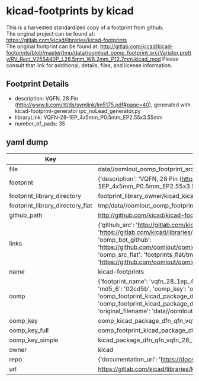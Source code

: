 # kicad-footprints by kicad  
This is a harvested standardized copy of a footprint from github.  
The original project can be found at:  
https://gitlab.com/kicad/libraries/kicad-footprints  
The original footprint can be found at:
http://gitlab.com/kicad/kicad-footprints/blob/master/tmp/data//oomlout_oomp_footprint_src/Varistor.pretty/RV_Rect_V25S440P_L26.5mm_W8.2mm_P12.7mm.kicad_mod
Please consult that link for additional, details, files, and license information.  
## Footprint Details
* description: VQFN, 28 Pin (http://www.ti.com/lit/ds/symlink/lm5175.pdf#page=40), generated with kicad-footprint-generator ipc_noLead_generator.py  
* libraryLink: VQFN-28-1EP_4x5mm_P0.5mm_EP2.55x3.55mm  
* number_of_pads: 35  
## yaml dump  
| Key | Value |  
| --- | --- |  
| file | data//oomlout_oomp_footprint_src/kicad-footprints/Package_DFN_QFN.pretty/VQFN-28-1EP_4x5mm_P0.5mm_EP2.55x3.55mm.kicad_mod |  
| footprint | {'description': 'VQFN, 28 Pin (http://www.ti.com/lit/ds/symlink/lm5175.pdf#page=40), generated with kicad-footprint-generator ipc_noLead_generator.py', 'libraryLink': 'VQFN-28-1EP_4x5mm_P0.5mm_EP2.55x3.55mm', 'number_of_pads': 35} |  
| footprint_library_directory | footprint_library_owner/kicad_kicad-footprints/ |  
| footprint_library_directory_flat | tmp/data//oomlout_oomp_footprint_src/footprints_flat/kicad_package_dfn_qfn_vqfn_28_1ep_4x5mm_p0_5mm_ep2_55x3_55mm/working |  
| github_path | http://github.com/kicad/kicad-footprints/blob/master/tmp/data//oomlout_oomp_footprint_src/Package_DFN_QFN.pretty/VQFN-28-1EP_4x5mm_P0.5mm_EP2.55x3.55mm.kicad_mod |  
| links | {'github_src': 'http://gitlab.com/kicad/kicad-footprints/blob/master/tmp/data//oomlout_oomp_footprint_src/Varistor.pretty/RV_Rect_V25S440P_L26.5mm_W8.2mm_P12.7mm.kicad_mod', 'github_src_repo': 'https://gitlab.com/kicad/libraries/kicad-footprints', 'oomp_bot': 'tmp/data//oomlout_oomp_footprint_src/footprints/kicad_package_dfn_qfn_vqfn_28_1ep_4x5mm_p0_5mm_ep2_55x3_55mm/working', 'oomp_bot_github': 'https://github.com/oomlout/oomlout_oomp_footprint_bot/tree/main/tmp/data//oomlout_oomp_footprint_src/footprints/kicad_package_dfn_qfn_vqfn_28_1ep_4x5mm_p0_5mm_ep2_55x3_55mm/working', 'oomp_src_flat': 'footprints_flat/tmp/data//oomlout_oomp_footprint_src/footprints_flat/kicad_package_dfn_qfn_vqfn_28_1ep_4x5mm_p0_5mm_ep2_55x3_55mm/working', 'oomp_src_flat_github': 'https://github.com/oomlout/oomlout_oomp_footprint_src/tree/main/tmp/data//oomlout_oomp_footprint_src/footprints_flat/kicad_package_dfn_qfn_vqfn_28_1ep_4x5mm_p0_5mm_ep2_55x3_55mm/working'} |  
| name | kicad-footprints |  
| oomp | {'footprint_name': 'vqfn_28_1ep_4x5mm_p0_5mm_ep2_55x3_55mm', 'library_name': 'package_dfn_qfn', 'md5': '02cd5b8cc53c7bfd8f3e1d222fd67a4c', 'md5_10': '02cd5b8cc5', 'md5_5': '02cd5', 'md5_6': '02cd5b', 'oomp_key': 'oomp_kicad_package_dfn_qfn_vqfn_28_1ep_4x5mm_p0_5mm_ep2_55x3_55mm', 'oomp_key_extra': 'oomp_footprint_kicad_package_dfn_qfn_vqfn_28_1ep_4x5mm_p0_5mm_ep2_55x3_55mm', 'oomp_key_full': 'oomp_footprint_kicad_package_dfn_qfn_vqfn_28_1ep_4x5mm_p0_5mm_ep2_55x3_55mm_02cd5b', 'oomp_key_simple': 'kicad_package_dfn_qfn_vqfn_28_1ep_4x5mm_p0_5mm_ep2_55x3_55mm', 'original_filename': 'data//oomlout_oomp_footprint_src/kicad-footprints/Package_DFN_QFN.pretty/VQFN-28-1EP_4x5mm_P0.5mm_EP2.55x3.55mm.kicad_mod', 'owner_name': 'kicad'} |  
| oomp_key | oomp_kicad_package_dfn_qfn_vqfn_28_1ep_4x5mm_p0_5mm_ep2_55x3_55mm |  
| oomp_key_full | oomp_footprint_kicad_package_dfn_qfn_vqfn_28_1ep_4x5mm_p0_5mm_ep2_55x3_55mm |  
| oomp_key_simple | kicad_package_dfn_qfn_vqfn_28_1ep_4x5mm_p0_5mm_ep2_55x3_55mm |  
| owner | kicad |  
| repo | {'documentation_url': 'https://docs.github.com/rest/repos/repos#get-a-repository', 'message': 'Not Found'} |  
| url | https://gitlab.com/kicad/libraries/kicad-footprints |  

